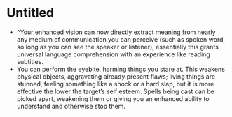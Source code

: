 # Untitled

- ^Your enhanced vision can now directly extract meaning from nearly any medium of communication you can perceive (such as spoken word, so long as you can see the speaker or listener), essentially this grants universal language comprehension with an experience like reading subtitles.
- You can perform the eyebite, harming things you stare at. This weakens physical objects, aggravating already present flaws; living things are stunned, feeling something like a shock or a hard slap, but it is more effective the lower the target’s self esteem. Spells being cast can be picked apart, weakening them or giving you an enhanced ability to understand and otherwise stop them.